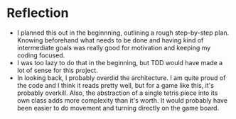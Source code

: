 # Reflection

* I planned this out in the beginnning, outlining a rough step-by-step plan. Knowing beforehand what needs to be done and having kind of intermediate goals was really good for motivation and keeping my coding focused.
* I was too lazy to do that in the beginning, but TDD would have made a lot of sense for this project.
* In looking back, I probably overdid the architecture. I am quite proud of the code and I think it reads pretty well, but for a game like this, it's probably overkill. Also, the abstraction of a single tetris piece into its own class adds more complexity than it's worth. It would probably have been easier to do movement and turning directly on the game board.
